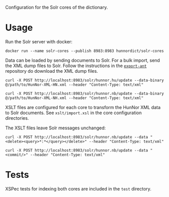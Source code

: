 Configuration for the Solr cores of the dictionary.

# Usage

Run the Solr server with docker:

`docker run --name solr-cores --publish 8983:8983 hunnordict/solr-cores`

Data can be loaded by sending documents to Solr. For a bulk import, send the XML dump files to Solr. Follow the instructions in the [`export-ant`](https://github.com/hunnor-dict/export-ant) repository do download the XML dump files.

`curl -X POST http://localhost:8983/solr/hunnor.hu/update --data-binary @/path/to/HunNor-XML-HN.xml --header "Content-Type: text/xml"`

`curl -X POST http://localhost:8983/solr/hunnor.nb/update --data-binary @/path/to/HunNor-XML-NH.xml --header "Content-Type: text/xml"`

XSLT files are configured for each core to transform the HunNor XML data to Solr documents. See `xslt/import.xsl` in the core configuration directories.

The XSLT files leave Solr messages unchanged:

`curl -X POST http://localhost:8983/solr/hunnor.nb/update --data "<delete><query>*:*</query></delete>" --header "Content-Type: text/xml"`

`curl -X POST http://localhost:8983/solr/hunnor.nb/update --data "<commit/>" --header "Content-Type: text/xml"`

# Tests

XSPec tests for indexing both cores are included in the `test` directory.
